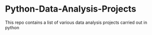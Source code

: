 # Python-Data-Analysis-Projects
This repo contains a list of various data analysis projects carried out in python
